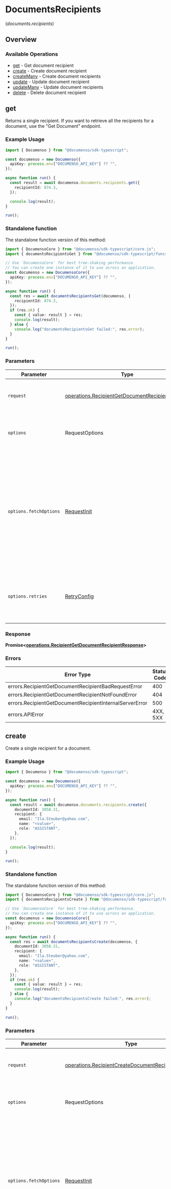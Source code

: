 # DocumentsRecipients
(*documents.recipients*)

## Overview

### Available Operations

* [get](#get) - Get document recipient
* [create](#create) - Create document recipient
* [createMany](#createmany) - Create document recipients
* [update](#update) - Update document recipient
* [updateMany](#updatemany) - Update document recipients
* [delete](#delete) - Delete document recipient

## get

Returns a single recipient. If you want to retrieve all the recipients for a document, use the "Get Document" endpoint.

### Example Usage

<!-- UsageSnippet language="typescript" operationID="recipient-getDocumentRecipient" method="get" path="/document/recipient/{recipientId}" -->
```typescript
import { Documenso } from "@documenso/sdk-typescript";

const documenso = new Documenso({
  apiKey: process.env["DOCUMENSO_API_KEY"] ?? "",
});

async function run() {
  const result = await documenso.documents.recipients.get({
    recipientId: 874.3,
  });

  console.log(result);
}

run();
```

### Standalone function

The standalone function version of this method:

```typescript
import { DocumensoCore } from "@documenso/sdk-typescript/core.js";
import { documentsRecipientsGet } from "@documenso/sdk-typescript/funcs/documentsRecipientsGet.js";

// Use `DocumensoCore` for best tree-shaking performance.
// You can create one instance of it to use across an application.
const documenso = new DocumensoCore({
  apiKey: process.env["DOCUMENSO_API_KEY"] ?? "",
});

async function run() {
  const res = await documentsRecipientsGet(documenso, {
    recipientId: 874.3,
  });
  if (res.ok) {
    const { value: result } = res;
    console.log(result);
  } else {
    console.log("documentsRecipientsGet failed:", res.error);
  }
}

run();
```

### Parameters

| Parameter                                                                                                                                                                      | Type                                                                                                                                                                           | Required                                                                                                                                                                       | Description                                                                                                                                                                    |
| ------------------------------------------------------------------------------------------------------------------------------------------------------------------------------ | ------------------------------------------------------------------------------------------------------------------------------------------------------------------------------ | ------------------------------------------------------------------------------------------------------------------------------------------------------------------------------ | ------------------------------------------------------------------------------------------------------------------------------------------------------------------------------ |
| `request`                                                                                                                                                                      | [operations.RecipientGetDocumentRecipientRequest](../../models/operations/recipientgetdocumentrecipientrequest.md)                                                             | :heavy_check_mark:                                                                                                                                                             | The request object to use for the request.                                                                                                                                     |
| `options`                                                                                                                                                                      | RequestOptions                                                                                                                                                                 | :heavy_minus_sign:                                                                                                                                                             | Used to set various options for making HTTP requests.                                                                                                                          |
| `options.fetchOptions`                                                                                                                                                         | [RequestInit](https://developer.mozilla.org/en-US/docs/Web/API/Request/Request#options)                                                                                        | :heavy_minus_sign:                                                                                                                                                             | Options that are passed to the underlying HTTP request. This can be used to inject extra headers for examples. All `Request` options, except `method` and `body`, are allowed. |
| `options.retries`                                                                                                                                                              | [RetryConfig](../../lib/utils/retryconfig.md)                                                                                                                                  | :heavy_minus_sign:                                                                                                                                                             | Enables retrying HTTP requests under certain failure conditions.                                                                                                               |

### Response

**Promise\<[operations.RecipientGetDocumentRecipientResponse](../../models/operations/recipientgetdocumentrecipientresponse.md)\>**

### Errors

| Error Type                                              | Status Code                                             | Content Type                                            |
| ------------------------------------------------------- | ------------------------------------------------------- | ------------------------------------------------------- |
| errors.RecipientGetDocumentRecipientBadRequestError     | 400                                                     | application/json                                        |
| errors.RecipientGetDocumentRecipientNotFoundError       | 404                                                     | application/json                                        |
| errors.RecipientGetDocumentRecipientInternalServerError | 500                                                     | application/json                                        |
| errors.APIError                                         | 4XX, 5XX                                                | \*/\*                                                   |

## create

Create a single recipient for a document.

### Example Usage

<!-- UsageSnippet language="typescript" operationID="recipient-createDocumentRecipient" method="post" path="/document/recipient/create" -->
```typescript
import { Documenso } from "@documenso/sdk-typescript";

const documenso = new Documenso({
  apiKey: process.env["DOCUMENSO_API_KEY"] ?? "",
});

async function run() {
  const result = await documenso.documents.recipients.create({
    documentId: 3058.31,
    recipient: {
      email: "Ila.Steuber@yahoo.com",
      name: "<value>",
      role: "ASSISTANT",
    },
  });

  console.log(result);
}

run();
```

### Standalone function

The standalone function version of this method:

```typescript
import { DocumensoCore } from "@documenso/sdk-typescript/core.js";
import { documentsRecipientsCreate } from "@documenso/sdk-typescript/funcs/documentsRecipientsCreate.js";

// Use `DocumensoCore` for best tree-shaking performance.
// You can create one instance of it to use across an application.
const documenso = new DocumensoCore({
  apiKey: process.env["DOCUMENSO_API_KEY"] ?? "",
});

async function run() {
  const res = await documentsRecipientsCreate(documenso, {
    documentId: 3058.31,
    recipient: {
      email: "Ila.Steuber@yahoo.com",
      name: "<value>",
      role: "ASSISTANT",
    },
  });
  if (res.ok) {
    const { value: result } = res;
    console.log(result);
  } else {
    console.log("documentsRecipientsCreate failed:", res.error);
  }
}

run();
```

### Parameters

| Parameter                                                                                                                                                                      | Type                                                                                                                                                                           | Required                                                                                                                                                                       | Description                                                                                                                                                                    |
| ------------------------------------------------------------------------------------------------------------------------------------------------------------------------------ | ------------------------------------------------------------------------------------------------------------------------------------------------------------------------------ | ------------------------------------------------------------------------------------------------------------------------------------------------------------------------------ | ------------------------------------------------------------------------------------------------------------------------------------------------------------------------------ |
| `request`                                                                                                                                                                      | [operations.RecipientCreateDocumentRecipientRequest](../../models/operations/recipientcreatedocumentrecipientrequest.md)                                                       | :heavy_check_mark:                                                                                                                                                             | The request object to use for the request.                                                                                                                                     |
| `options`                                                                                                                                                                      | RequestOptions                                                                                                                                                                 | :heavy_minus_sign:                                                                                                                                                             | Used to set various options for making HTTP requests.                                                                                                                          |
| `options.fetchOptions`                                                                                                                                                         | [RequestInit](https://developer.mozilla.org/en-US/docs/Web/API/Request/Request#options)                                                                                        | :heavy_minus_sign:                                                                                                                                                             | Options that are passed to the underlying HTTP request. This can be used to inject extra headers for examples. All `Request` options, except `method` and `body`, are allowed. |
| `options.retries`                                                                                                                                                              | [RetryConfig](../../lib/utils/retryconfig.md)                                                                                                                                  | :heavy_minus_sign:                                                                                                                                                             | Enables retrying HTTP requests under certain failure conditions.                                                                                                               |

### Response

**Promise\<[operations.RecipientCreateDocumentRecipientResponse](../../models/operations/recipientcreatedocumentrecipientresponse.md)\>**

### Errors

| Error Type                                                 | Status Code                                                | Content Type                                               |
| ---------------------------------------------------------- | ---------------------------------------------------------- | ---------------------------------------------------------- |
| errors.RecipientCreateDocumentRecipientBadRequestError     | 400                                                        | application/json                                           |
| errors.RecipientCreateDocumentRecipientInternalServerError | 500                                                        | application/json                                           |
| errors.APIError                                            | 4XX, 5XX                                                   | \*/\*                                                      |

## createMany

Create multiple recipients for a document.

### Example Usage

<!-- UsageSnippet language="typescript" operationID="recipient-createDocumentRecipients" method="post" path="/document/recipient/create-many" -->
```typescript
import { Documenso } from "@documenso/sdk-typescript";

const documenso = new Documenso({
  apiKey: process.env["DOCUMENSO_API_KEY"] ?? "",
});

async function run() {
  const result = await documenso.documents.recipients.createMany({
    documentId: 9983.95,
    recipients: [
      {
        email: "Roosevelt_Baumbach@yahoo.com",
        name: "<value>",
        role: "CC",
      },
    ],
  });

  console.log(result);
}

run();
```

### Standalone function

The standalone function version of this method:

```typescript
import { DocumensoCore } from "@documenso/sdk-typescript/core.js";
import { documentsRecipientsCreateMany } from "@documenso/sdk-typescript/funcs/documentsRecipientsCreateMany.js";

// Use `DocumensoCore` for best tree-shaking performance.
// You can create one instance of it to use across an application.
const documenso = new DocumensoCore({
  apiKey: process.env["DOCUMENSO_API_KEY"] ?? "",
});

async function run() {
  const res = await documentsRecipientsCreateMany(documenso, {
    documentId: 9983.95,
    recipients: [
      {
        email: "Roosevelt_Baumbach@yahoo.com",
        name: "<value>",
        role: "CC",
      },
    ],
  });
  if (res.ok) {
    const { value: result } = res;
    console.log(result);
  } else {
    console.log("documentsRecipientsCreateMany failed:", res.error);
  }
}

run();
```

### Parameters

| Parameter                                                                                                                                                                      | Type                                                                                                                                                                           | Required                                                                                                                                                                       | Description                                                                                                                                                                    |
| ------------------------------------------------------------------------------------------------------------------------------------------------------------------------------ | ------------------------------------------------------------------------------------------------------------------------------------------------------------------------------ | ------------------------------------------------------------------------------------------------------------------------------------------------------------------------------ | ------------------------------------------------------------------------------------------------------------------------------------------------------------------------------ |
| `request`                                                                                                                                                                      | [operations.RecipientCreateDocumentRecipientsRequest](../../models/operations/recipientcreatedocumentrecipientsrequest.md)                                                     | :heavy_check_mark:                                                                                                                                                             | The request object to use for the request.                                                                                                                                     |
| `options`                                                                                                                                                                      | RequestOptions                                                                                                                                                                 | :heavy_minus_sign:                                                                                                                                                             | Used to set various options for making HTTP requests.                                                                                                                          |
| `options.fetchOptions`                                                                                                                                                         | [RequestInit](https://developer.mozilla.org/en-US/docs/Web/API/Request/Request#options)                                                                                        | :heavy_minus_sign:                                                                                                                                                             | Options that are passed to the underlying HTTP request. This can be used to inject extra headers for examples. All `Request` options, except `method` and `body`, are allowed. |
| `options.retries`                                                                                                                                                              | [RetryConfig](../../lib/utils/retryconfig.md)                                                                                                                                  | :heavy_minus_sign:                                                                                                                                                             | Enables retrying HTTP requests under certain failure conditions.                                                                                                               |

### Response

**Promise\<[operations.RecipientCreateDocumentRecipientsResponse](../../models/operations/recipientcreatedocumentrecipientsresponse.md)\>**

### Errors

| Error Type                                                  | Status Code                                                 | Content Type                                                |
| ----------------------------------------------------------- | ----------------------------------------------------------- | ----------------------------------------------------------- |
| errors.RecipientCreateDocumentRecipientsBadRequestError     | 400                                                         | application/json                                            |
| errors.RecipientCreateDocumentRecipientsInternalServerError | 500                                                         | application/json                                            |
| errors.APIError                                             | 4XX, 5XX                                                    | \*/\*                                                       |

## update

Update a single recipient for a document.

### Example Usage

<!-- UsageSnippet language="typescript" operationID="recipient-updateDocumentRecipient" method="post" path="/document/recipient/update" -->
```typescript
import { Documenso } from "@documenso/sdk-typescript";

const documenso = new Documenso({
  apiKey: process.env["DOCUMENSO_API_KEY"] ?? "",
});

async function run() {
  const result = await documenso.documents.recipients.update({
    documentId: 7045.62,
    recipient: {
      id: 2224.05,
    },
  });

  console.log(result);
}

run();
```

### Standalone function

The standalone function version of this method:

```typescript
import { DocumensoCore } from "@documenso/sdk-typescript/core.js";
import { documentsRecipientsUpdate } from "@documenso/sdk-typescript/funcs/documentsRecipientsUpdate.js";

// Use `DocumensoCore` for best tree-shaking performance.
// You can create one instance of it to use across an application.
const documenso = new DocumensoCore({
  apiKey: process.env["DOCUMENSO_API_KEY"] ?? "",
});

async function run() {
  const res = await documentsRecipientsUpdate(documenso, {
    documentId: 7045.62,
    recipient: {
      id: 2224.05,
    },
  });
  if (res.ok) {
    const { value: result } = res;
    console.log(result);
  } else {
    console.log("documentsRecipientsUpdate failed:", res.error);
  }
}

run();
```

### Parameters

| Parameter                                                                                                                                                                      | Type                                                                                                                                                                           | Required                                                                                                                                                                       | Description                                                                                                                                                                    |
| ------------------------------------------------------------------------------------------------------------------------------------------------------------------------------ | ------------------------------------------------------------------------------------------------------------------------------------------------------------------------------ | ------------------------------------------------------------------------------------------------------------------------------------------------------------------------------ | ------------------------------------------------------------------------------------------------------------------------------------------------------------------------------ |
| `request`                                                                                                                                                                      | [operations.RecipientUpdateDocumentRecipientRequest](../../models/operations/recipientupdatedocumentrecipientrequest.md)                                                       | :heavy_check_mark:                                                                                                                                                             | The request object to use for the request.                                                                                                                                     |
| `options`                                                                                                                                                                      | RequestOptions                                                                                                                                                                 | :heavy_minus_sign:                                                                                                                                                             | Used to set various options for making HTTP requests.                                                                                                                          |
| `options.fetchOptions`                                                                                                                                                         | [RequestInit](https://developer.mozilla.org/en-US/docs/Web/API/Request/Request#options)                                                                                        | :heavy_minus_sign:                                                                                                                                                             | Options that are passed to the underlying HTTP request. This can be used to inject extra headers for examples. All `Request` options, except `method` and `body`, are allowed. |
| `options.retries`                                                                                                                                                              | [RetryConfig](../../lib/utils/retryconfig.md)                                                                                                                                  | :heavy_minus_sign:                                                                                                                                                             | Enables retrying HTTP requests under certain failure conditions.                                                                                                               |

### Response

**Promise\<[operations.RecipientUpdateDocumentRecipientResponse](../../models/operations/recipientupdatedocumentrecipientresponse.md)\>**

### Errors

| Error Type                                                 | Status Code                                                | Content Type                                               |
| ---------------------------------------------------------- | ---------------------------------------------------------- | ---------------------------------------------------------- |
| errors.RecipientUpdateDocumentRecipientBadRequestError     | 400                                                        | application/json                                           |
| errors.RecipientUpdateDocumentRecipientInternalServerError | 500                                                        | application/json                                           |
| errors.APIError                                            | 4XX, 5XX                                                   | \*/\*                                                      |

## updateMany

Update multiple recipients for a document.

### Example Usage

<!-- UsageSnippet language="typescript" operationID="recipient-updateDocumentRecipients" method="post" path="/document/recipient/update-many" -->
```typescript
import { Documenso } from "@documenso/sdk-typescript";

const documenso = new Documenso({
  apiKey: process.env["DOCUMENSO_API_KEY"] ?? "",
});

async function run() {
  const result = await documenso.documents.recipients.updateMany({
    documentId: 3189.76,
    recipients: [],
  });

  console.log(result);
}

run();
```

### Standalone function

The standalone function version of this method:

```typescript
import { DocumensoCore } from "@documenso/sdk-typescript/core.js";
import { documentsRecipientsUpdateMany } from "@documenso/sdk-typescript/funcs/documentsRecipientsUpdateMany.js";

// Use `DocumensoCore` for best tree-shaking performance.
// You can create one instance of it to use across an application.
const documenso = new DocumensoCore({
  apiKey: process.env["DOCUMENSO_API_KEY"] ?? "",
});

async function run() {
  const res = await documentsRecipientsUpdateMany(documenso, {
    documentId: 3189.76,
    recipients: [],
  });
  if (res.ok) {
    const { value: result } = res;
    console.log(result);
  } else {
    console.log("documentsRecipientsUpdateMany failed:", res.error);
  }
}

run();
```

### Parameters

| Parameter                                                                                                                                                                      | Type                                                                                                                                                                           | Required                                                                                                                                                                       | Description                                                                                                                                                                    |
| ------------------------------------------------------------------------------------------------------------------------------------------------------------------------------ | ------------------------------------------------------------------------------------------------------------------------------------------------------------------------------ | ------------------------------------------------------------------------------------------------------------------------------------------------------------------------------ | ------------------------------------------------------------------------------------------------------------------------------------------------------------------------------ |
| `request`                                                                                                                                                                      | [operations.RecipientUpdateDocumentRecipientsRequest](../../models/operations/recipientupdatedocumentrecipientsrequest.md)                                                     | :heavy_check_mark:                                                                                                                                                             | The request object to use for the request.                                                                                                                                     |
| `options`                                                                                                                                                                      | RequestOptions                                                                                                                                                                 | :heavy_minus_sign:                                                                                                                                                             | Used to set various options for making HTTP requests.                                                                                                                          |
| `options.fetchOptions`                                                                                                                                                         | [RequestInit](https://developer.mozilla.org/en-US/docs/Web/API/Request/Request#options)                                                                                        | :heavy_minus_sign:                                                                                                                                                             | Options that are passed to the underlying HTTP request. This can be used to inject extra headers for examples. All `Request` options, except `method` and `body`, are allowed. |
| `options.retries`                                                                                                                                                              | [RetryConfig](../../lib/utils/retryconfig.md)                                                                                                                                  | :heavy_minus_sign:                                                                                                                                                             | Enables retrying HTTP requests under certain failure conditions.                                                                                                               |

### Response

**Promise\<[operations.RecipientUpdateDocumentRecipientsResponse](../../models/operations/recipientupdatedocumentrecipientsresponse.md)\>**

### Errors

| Error Type                                                  | Status Code                                                 | Content Type                                                |
| ----------------------------------------------------------- | ----------------------------------------------------------- | ----------------------------------------------------------- |
| errors.RecipientUpdateDocumentRecipientsBadRequestError     | 400                                                         | application/json                                            |
| errors.RecipientUpdateDocumentRecipientsInternalServerError | 500                                                         | application/json                                            |
| errors.APIError                                             | 4XX, 5XX                                                    | \*/\*                                                       |

## delete

Delete document recipient

### Example Usage

<!-- UsageSnippet language="typescript" operationID="recipient-deleteDocumentRecipient" method="post" path="/document/recipient/delete" -->
```typescript
import { Documenso } from "@documenso/sdk-typescript";

const documenso = new Documenso({
  apiKey: process.env["DOCUMENSO_API_KEY"] ?? "",
});

async function run() {
  const result = await documenso.documents.recipients.delete({
    recipientId: 5490.43,
  });

  console.log(result);
}

run();
```

### Standalone function

The standalone function version of this method:

```typescript
import { DocumensoCore } from "@documenso/sdk-typescript/core.js";
import { documentsRecipientsDelete } from "@documenso/sdk-typescript/funcs/documentsRecipientsDelete.js";

// Use `DocumensoCore` for best tree-shaking performance.
// You can create one instance of it to use across an application.
const documenso = new DocumensoCore({
  apiKey: process.env["DOCUMENSO_API_KEY"] ?? "",
});

async function run() {
  const res = await documentsRecipientsDelete(documenso, {
    recipientId: 5490.43,
  });
  if (res.ok) {
    const { value: result } = res;
    console.log(result);
  } else {
    console.log("documentsRecipientsDelete failed:", res.error);
  }
}

run();
```

### Parameters

| Parameter                                                                                                                                                                      | Type                                                                                                                                                                           | Required                                                                                                                                                                       | Description                                                                                                                                                                    |
| ------------------------------------------------------------------------------------------------------------------------------------------------------------------------------ | ------------------------------------------------------------------------------------------------------------------------------------------------------------------------------ | ------------------------------------------------------------------------------------------------------------------------------------------------------------------------------ | ------------------------------------------------------------------------------------------------------------------------------------------------------------------------------ |
| `request`                                                                                                                                                                      | [operations.RecipientDeleteDocumentRecipientRequest](../../models/operations/recipientdeletedocumentrecipientrequest.md)                                                       | :heavy_check_mark:                                                                                                                                                             | The request object to use for the request.                                                                                                                                     |
| `options`                                                                                                                                                                      | RequestOptions                                                                                                                                                                 | :heavy_minus_sign:                                                                                                                                                             | Used to set various options for making HTTP requests.                                                                                                                          |
| `options.fetchOptions`                                                                                                                                                         | [RequestInit](https://developer.mozilla.org/en-US/docs/Web/API/Request/Request#options)                                                                                        | :heavy_minus_sign:                                                                                                                                                             | Options that are passed to the underlying HTTP request. This can be used to inject extra headers for examples. All `Request` options, except `method` and `body`, are allowed. |
| `options.retries`                                                                                                                                                              | [RetryConfig](../../lib/utils/retryconfig.md)                                                                                                                                  | :heavy_minus_sign:                                                                                                                                                             | Enables retrying HTTP requests under certain failure conditions.                                                                                                               |

### Response

**Promise\<[operations.RecipientDeleteDocumentRecipientResponse](../../models/operations/recipientdeletedocumentrecipientresponse.md)\>**

### Errors

| Error Type                                                 | Status Code                                                | Content Type                                               |
| ---------------------------------------------------------- | ---------------------------------------------------------- | ---------------------------------------------------------- |
| errors.RecipientDeleteDocumentRecipientBadRequestError     | 400                                                        | application/json                                           |
| errors.RecipientDeleteDocumentRecipientInternalServerError | 500                                                        | application/json                                           |
| errors.APIError                                            | 4XX, 5XX                                                   | \*/\*                                                      |